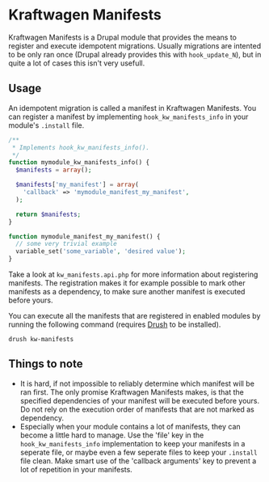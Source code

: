 # Kraftwagen Manifests

Kraftwagen Manifests is a Drupal module that provides the means to register and
execute idempotent migrations. Usually migrations are intented to be only ran
once (Drupal already provides this with `hook_update_N`), but in quite a lot of
cases this isn't very usefull.

## Usage

An idempotent migration is called a manifest in Kraftwagen Manifests. You can
register a manifest by implementing `hook_kw_manifests_info` in your module's
`.install` file.

```php
/**
 * Implements hook_kw_manifests_info().
 */
function mymodule_kw_manifests_info() {
  $manifests = array();

  $manifests['my_manifest'] = array(
    'callback' => 'mymodule_manifest_my_manifest',
  );

  return $manifests;
}

function mymodule_manifest_my_manifest() {
  // some very trivial example
  variable_set('some_variable', 'desired value');
}
```

Take a look at `kw_manifests.api.php` for more information about registering 
manifests. The registration makes it for example possible to mark other 
manifests as a dependency, to make sure another manifest is executed before 
yours.

You can execute all the manifests that are registered in enabled modules by 
running the following command (requires [Drush](http://drupal.org/project/drush)
to be installed).

    drush kw-manifests

## Things to note

* It is hard, if not impossible to reliably determine which manifest will be ran
  first. The only promise Kraftwagen Manifests makes, is that the specified 
  dependencies of your manifest will be executed before yours. Do not rely on 
  the execution order of manifests that are not marked as dependency.
* Especially when your module contains a lot of manifests, they can become a 
  little hard to manage. Use the 'file' key in the `hook_kw_manifests_info` 
  implementation to keep your manifests in a seperate file, or maybe even
  a few seperate files to keep your `.install` file clean. Make smart use of 
  the 'callback arguments' key to prevent a lot of repetition in your manifests.
